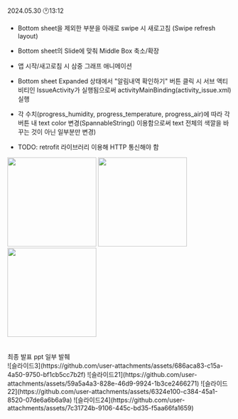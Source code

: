 2024.05.30 🕐13:12

- Bottom sheet을 제외한 부분을 아래로 swipe 시 새로고침 (Swipe refresh layout)
- Bottom sheet의 Slide에 맞춰 Middle Box 축소/확장
- 앱 시작/새고로침 시 삼중 그래프 애니메이션
- Bottom sheet Expanded 상태에서 "알림내역 확인하기" 버튼 클릭 시 서브 액티비티인 IssueActivity가 실행됨으로써 activityMainBinding(activity_issue.xml) 실행

- 각 수치(progress_humidity, progress_temperature, progress_air)에 따라 각 버튼 내 text color 변경(SpannableString() 이용함으로써 text 전체의 색깔을 바꾸는 것이 아닌 일부분만 변경)

- TODO: retrofit 라이브러리 이용해 HTTP 통신해야 함


<img src="https://github.com/Gahyun-313/Garden1/assets/78289372/0d484207-00bd-4707-a9f0-e68894c0973e" width="200"/>
<img src="https://github.com/Gahyun-313/Garden1/assets/78289372/96386502-d4d5-4ed9-a985-0b6bc9450c39" width="200"/>
<img src="https://github.com/Gahyun-313/Garden1/assets/78289372/1dfadf0a-8769-480b-bc1b-d3bbe4b6817b" width="200"/>
<br><br><br>
최종 발표 ppt 일부 발췌
<br>
![슬라이드3](https://github.com/user-attachments/assets/686aca83-c15a-4a50-9750-bf1cb5cc7b2f)
![슬라이드21](https://github.com/user-attachments/assets/59a5a4a3-828e-46d9-9924-1b3ce2466271)
![슬라이드22](https://github.com/user-attachments/assets/6324e100-c384-45a1-8520-07de6a6b6a9a)
![슬라이드24](https://github.com/user-attachments/assets/7c31724b-9106-445c-bd35-f5aa66fa1659)
